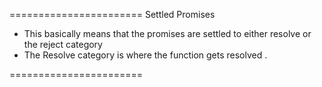 =======================
Settled Promises
 * This basically means that the promises are settled to either resolve or the reject category
 * The Resolve category is where the function gets resolved .


=======================
